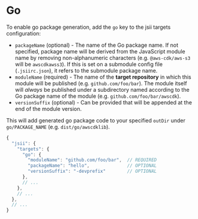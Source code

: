 # Go

To enable go package generation, add the `go` key to the jsii targets configuration:

- `packageName` (optional) - The name of the Go package name. If not specified,
  package name will be derived from the JavaScript module name by removing
  non-alphanumeric characters (e.g. `@aws-cdk/aws-s3` will be `awscdkawss3`). If
  this is set on a submodule config file (`.jsiirc.json`), it refers to the
  submodule package name.
- `moduleName` (required) - The name of the **target repository** in which this
  module will be published (e.g. `github.com/foo/bar`). The module itself will
  *always* be published under a subdirectory named according to the Go package
  name of the module (e.g. `github.com/foo/bar/awscdk`).
- `versionSuffix` (optional) - Can be provided that will be appended at the end
  of the module version.

This will add generated go package code to your specified `outDir` under
`go/PACKAGE_NAME` (e.g. `dist/go/awscdklib`).

```js
{
  "jsii": {
    "targets": {
      "go": {
        "moduleName": "github.com/foo/bar",  // REQUIRED
        "packageName": "hello",              // OPTIONAL
        "versionSuffix": "-devprefix"        // OPTIONAL
      },
      // ...
    },
    // ...
  },
  // ...
}
```
